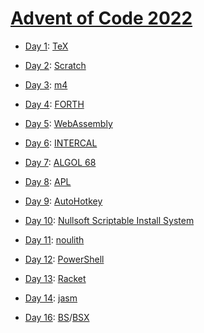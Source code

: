 # [Advent of Code 2022](https://adventofcode.com/2022/)

  * [Day 1](day01/README.md): [TeX](https://en.wikipedia.org/wiki/TeX)
  * [Day 2](day02/README.md): [Scratch](https://en.wikipedia.org/wiki/Scratch_(programming_language))
  * [Day 3](day03/README.md): [m4](https://en.wikipedia.org/wiki/M4_(computer_language))
  * [Day 4](day04/README.md): [FORTH](https://en.wikipedia.org/wiki/Forth_(programming_language))
  * [Day 5](day05/README.md): [WebAssembly](https://en.wikipedia.org/wiki/WebAssembly)
  * [Day 6](day06/README.md): [INTERCAL](https://en.wikipedia.org/wiki/INTERCAL)
  * [Day 7](day07/README.md): [ALGOL 68](https://en.wikipedia.org/wiki/ALGOL_68)
  * [Day 8](day08/README.md): [APL](https://en.wikipedia.org/wiki/APL_(programming_language))
  * [Day 9](day09/README.md): [AutoHotkey](https://en.wikipedia.org/wiki/AutoHotkey)
  * [Day 10](day10/README.md): [Nullsoft Scriptable Install System](https://en.wikipedia.org/wiki/Nullsoft_Scriptable_Install_System)
  * [Day 11](day11/README.md): [noulith](https://github.com/betaveros/noulith)
  * [Day 12](day12/README.md): [PowerShell](https://en.wikipedia.org/wiki/PowerShell)
  * [Day 13](day13/README.md): [Racket](https://en.wikipedia.org/wiki/Racket_(programming_language))
  * [Day 14](day14/README.md): [jasm](https://github.com/roscopeco/jasm)


  * [Day 16](day16/README.md): [BS](https://esolangs.org/wiki/BS)/[BSX](https://github.com/noeppi-noeppi/BSX)
